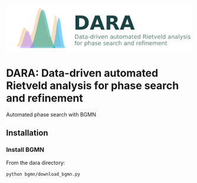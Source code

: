 ![DARA logo](logo/dara.jpg)

# DARA: Data-driven automated Rietveld analysis for phase search and refinement
Automated phase search with BGMN

## Installation

### Install BGMN

From the dara directory:

```
python bgmn/download_bgmn.py
```
